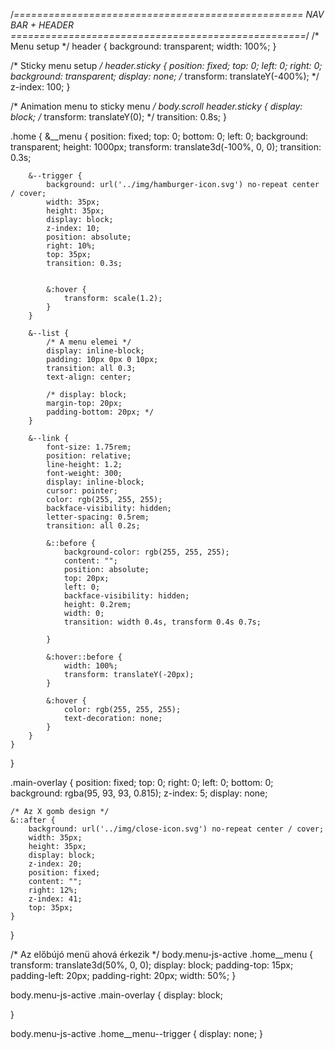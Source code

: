 /*==================================================
                NAV BAR + HEADER
===================================================*/
/* Menu setup */
header {
    background: transparent;
    width: 100%;
}

/* Sticky menu setup */
header.sticky {
    position: fixed;
    top: 0;
    left: 0;
    right: 0;
    background: transparent;
    display: none;
    /* transform: translateY(-400%); */
    z-index: 100;
}

/* Animation menu to sticky menu */
body.scroll header.sticky {
    display: block;
    /*  transform: translateY(0); */
    transition: 0.8s;
}


.home {
    &__menu {
        position: fixed;
        top: 0;
        bottom: 0;
        left: 0;
        background: transparent;
        height: 1000px;
        transform: translate3d(-100%, 0, 0);
        transition: 0.3s;

        &--trigger {
            background: url('../img/hamburger-icon.svg') no-repeat center / cover;
            width: 35px;
            height: 35px;
            display: block;
            z-index: 10;
            position: absolute;
            right: 10%;
            top: 35px;
            transition: 0.3s;


            &:hover {
                transform: scale(1.2);
            }
        }

        &--list {
            /* A menu elemei */
            display: inline-block;
            padding: 10px 0px 0 10px;
            transition: all 0.3;
            text-align: center;

            /* display: block;
            margin-top: 20px;
            padding-bottom: 20px; */
        }

        &--link {
            font-size: 1.75rem;
            position: relative;
            line-height: 1.2;
            font-weight: 300;
            display: inline-block;
            cursor: pointer;
            color: rgb(255, 255, 255);
            backface-visibility: hidden;
            letter-spacing: 0.5rem;
            transition: all 0.2s;

            &::before {
                background-color: rgb(255, 255, 255);
                content: "";
                position: absolute;
                top: 20px;
                left: 0;
                backface-visibility: hidden;
                height: 0.2rem;
                width: 0;
                transition: width 0.4s, transform 0.4s 0.7s;

            }

            &:hover::before {
                width: 100%;
                transform: translateY(-20px);
            }

            &:hover {
                color: rgb(255, 255, 255);
                text-decoration: none;
            }
        }
    }
}

.main-overlay {
    position: fixed;
    top: 0;
    right: 0;
    left: 0;
    bottom: 0;
    background: rgba(95, 93, 93, 0.815);
    z-index: 5;
    display: none;

    /* Az X gomb design */
    &::after {
        background: url('../img/close-icon.svg') no-repeat center / cover;
        width: 35px;
        height: 35px;
        display: block;
        z-index: 20;
        position: fixed;
        content: "";
        right: 12%;
        z-index: 41;
        top: 35px;
    }
}


/* Az előbújó menü ahová érkezik */
body.menu-js-active .home__menu {
    transform: translate3d(50%, 0, 0);
    display: block;
    padding-top: 15px;
    padding-left: 20px;
    padding-right: 20px;
    width: 50%;
}

body.menu-js-active .main-overlay {
    display: block;

}

body.menu-js-active .home__menu--trigger {
    display: none;
}